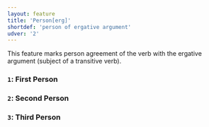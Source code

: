 ```yaml
---
layout: feature
title: 'Person[erg]'
shortdef: 'person of ergative argument'
udver: '2'
---
```


This feature marks person agreement of the verb with the ergative argument (subject of a transitive verb).

### <a name="1">`1`</a>: First Person

### <a name="2">`2`</a>: Second Person

### <a name="3">`3`</a>: Third Person
